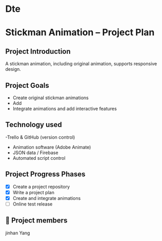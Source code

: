 # Dte
# Stickman Animation – Project Plan

## Project Introduction
A stickman animation, including original animation, supports responsive design.

## Project Goals
- Create original stickman animations
- Add
- Integrate animations and add interactive features

## Technology used
-Trello & GitHub (version control)
- Animation software (Adobe Animate)
- JSON data / Firebase
- Automated script control

## Project Progress Phases
- [x] Create a project repository
- [x] Write a project plan
- [x] Create and integrate animations
- [ ] Online test release

## 👥 Project members
jinhan Yang

